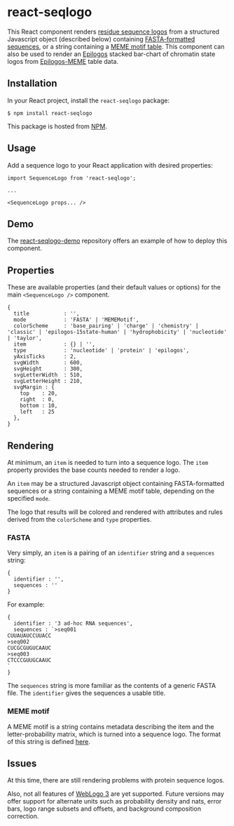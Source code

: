 # react-seqlogo

This React component renders [residue sequence logos](https://en.wikipedia.org/wiki/Sequence_logo) from a structured Javascript object (described below) containing [FASTA-formatted sequences](https://en.wikipedia.org/wiki/FASTA_format), or a string containing a [MEME motif table](http://meme-suite.org/doc/meme-format.html). This component can also be used to render an [Epilogos](https://epilogos.altiusinstitute.org) stacked bar-chart of chromatin state logos from [Epilogos-MEME](https://epilogos-meme.altiusinstitute.org) table data.


## Installation

In your React project, install the `react-seqlogo` package:

```
$ npm install react-seqlogo
```

This package is hosted from [NPM](https://www.npmjs.com/package/react-seqlogo).

## Usage

Add a sequence logo to your React application with desired properties:

```
import SequenceLogo from 'react-seqlogo';

...

<SequenceLogo props... />
```

## Demo

The [react-seqlogo-demo](https://github.com/alexpreynolds/react-seqlogo-demo) repository offers an example of how to deploy this component.

## Properties

These are available properties (and their default values or options) for the main `<SequenceLogo />` component.

```
{
  title           : '',
  mode            : 'FASTA' | 'MEMEMotif',
  colorScheme     : 'base_pairing' | 'charge' | 'chemistry' | 'classic' | 'epilogos-15state-human' | 'hydrophobicity' | 'nucleotide' | 'taylor',
  item            : {} | '',
  type            : 'nucleotide' | 'protein' | 'epilogos',
  yAxisTicks      : 2,
  svgWidth        : 600,
  svgHeight       : 300,
  svgLetterWidth  : 510,
  svgLetterHeight : 210,
  svgMargin : { 
    top    : 20,
    right  : 0,
    bottom : 10,
    left   : 25
  }, 
}
```

## Rendering

At minimum, an `item` is needed to turn into a sequence logo. The `item` property provides the base counts needed to render a logo. 

An `item` may be a structured Javascript object containing FASTA-formatted sequences or a string containing a MEME motif table, depending on the specified `mode`. 

The logo that results will be colored and rendered with attributes and rules derived from the `colorScheme` and `type` properties.

### FASTA

Very simply, an `item` is a pairing of an `identifier` string and a `sequences` string:

```
{
  identifier : '',
  sequences : ''
}
```

For example:

```
{
  identifier : '3 ad-hoc RNA sequences',
  sequences : `>seq001
CUUAUAUCCUUACC
>seq002
CUCGCGUGUCAAUC
>seq003
CTCCCGUUGCAAUC
`
}
```

The `sequences` string is more familiar as the contents of a generic FASTA file. The `identifier` gives the sequences a usable title.

### MEME motif

A MEME motif is a string contains metadata describing the item and the letter-probability matrix, which is turned into a sequence logo. The format of this string is defined [here](http://meme-suite.org/doc/meme-format.html).

## Issues

At this time, there are still rendering problems with protein sequence logos.

Also, not all features of [WebLogo 3](http://weblogo.threeplusone.com/) are yet supported. Future versions may offer support for alternate units such as probability density and nats, error bars, logo range subsets and offsets, and background composition correction.